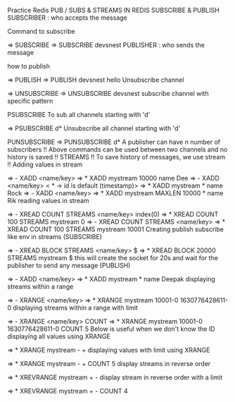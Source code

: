 Practice Redis
PUB / SUBS & STREAMS IN REDIS
SUBSCRIBE & PUBLISH
SUBSCRIBER : who accepts the message

Command to subscribe

=> SUBSCRIBE <channel>
=> SUBSCRIBE devsnest
PUBLISHER : who sends the message

how to publish

=> PUBLISH <channel> <message>
=> PUBLISH devsnest hello
Unsubscribe channel

=> UNSUBSCRIBE <channel>
=> UNSUBSCRIBE devsnest
subscribe channel with specific pattern

PSUBSCRIBE <pattern>
To sub all channels starting with 'd'

=> PSUBSCRIBE d*
Unsubscribe all channel starting with 'd'

PUNSUBSCRIBE <pattern>
=> PUNSUBSCRIBE d*
A publisher can have n number of subscribers
!! Above commands can be used between two channels and no history is saved !!
STREAMS
!! To save history of messages, we use stream !!
Adding values in stream

=> - XADD <name/key> <id> <field> <value>
=> * XADD mystream 10000 name Dee
=> - XADD <name/key> < * -> id is default (timestamp)> <field> <value>
=> * XADD mystream * name Rock
=> - XADD <name/key> <max length> <max length count> <id> <field> <value>
=> * XADD mystream MAXLEN 10000 * name Rik
reading values in stream

=> - XREAD COUNT <count number> STREAMS <name/key> index(0)
=> * XREAD COUNT 100 STREAMS mystream 0
=> - XREAD COUNT <count numbers> STREAMS <name/key> <id>
=> * XREAD COUNT 100 STREAMS mystream 10001
Creating publish subscribe like env in streams
(SUBSCRIBE)

=> - XREAD BLOCK <milliseconds> STREAMS <name/key> $
=> * XREAD BLOCK 20000 STREAMS mystream $
this will create the socket for 20s and wait for the publisher to send any message
(PUBLISH)

=> - XADD <name/key> <id> <field> <value>
=> * XADD mystream * name Deepak
displaying streams within a range

=> - XRANGE <name/key> <start id> <end id>
=> * XRANGE mystream 10001-0 1630776428611-0
displaying streams within a range with limit

=> - XRANGE <name/key> <start id> <end id> COUNT <count>
=> * XRANGE mystream 10001-0 1630776428611-0 COUNT 5
Below is useful when we don't know the ID
displaying all values using XRANGE

=> * XRANGE mystream - +
displaying values with limit using XRANGE

=> * XRANGE mystream - + COUNT 5
display streams in reverse order

=> * XREVRANGE mystream + -
display stream in reverse order with a limit

=> * XREVRANGE mystream + - COUNT 4
